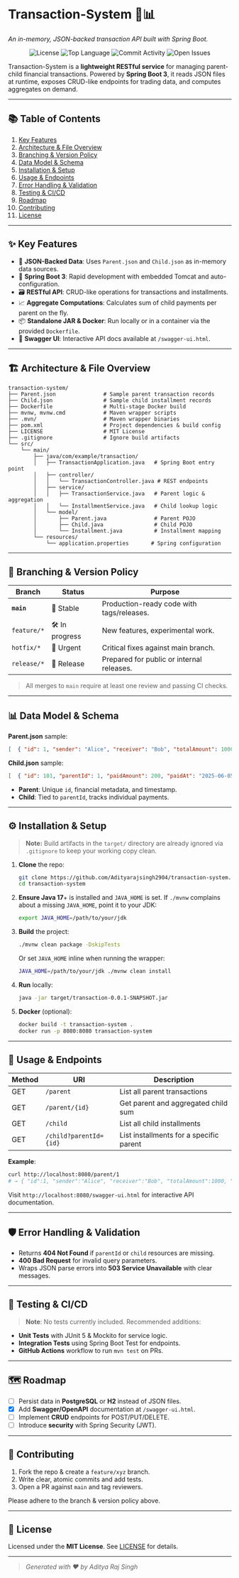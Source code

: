 # Transaction-System 🏦📊

*An in-memory, JSON-backed transaction API built with Spring Boot.*

<p align="center">
  <img src="https://img.shields.io/github/license/Adityarajsingh2904/transaction-system" alt="License">
  <img src="https://img.shields.io/github/languages/top/Adityarajsingh2904/transaction-system" alt="Top Language">
  <img src="https://img.shields.io/github/commit-activity/m/Adityarajsingh2904/transaction-system" alt="Commit Activity">
  <img src="https://img.shields.io/github/issues/Adityarajsingh2904/transaction-system" alt="Open Issues">
</p>

Transaction-System is a **lightweight RESTful service** for managing parent-child financial transactions. Powered by **Spring Boot 3**, it reads JSON files at runtime, exposes CRUD-like endpoints for trading data, and computes aggregates on demand.

---

## 📚 Table of Contents
1. [Key Features](#-key-features)
2. [Architecture & File Overview](#-architecture--file-overview)
3. [Branching & Version Policy](#-branching--version-policy)
4. [Data Model & Schema](#-data-model--schema)
5. [Installation & Setup](#-installation--setup)
6. [Usage & Endpoints](#-usage--endpoints)
7. [Error Handling & Validation](#-error-handling--validation)
8. [Testing & CI/CD](#-testing--ci-cd)
9. [Roadmap](#-roadmap)
10. [Contributing](#-contributing)
11. [License](#-license)

---

## ✨ Key Features
- 🔄 **JSON-Backed Data**: Uses `Parent.json` and `Child.json` as in-memory data sources.
- 🚀 **Spring Boot 3**: Rapid development with embedded Tomcat and auto-configuration.
- 🗃️ **RESTful API**: CRUD-like operations for transactions and installments.
- 📈 **Aggregate Computations**: Calculates sum of child payments per parent on the fly.
- 📦 **Standalone JAR & Docker**: Run locally or in a container via the provided `Dockerfile`.
- 📝 **Swagger UI**: Interactive API docs available at `/swagger-ui.html`.

---

## 🏗 Architecture & File Overview
```
transaction-system/
├── Parent.json               # Sample parent transaction records
├── Child.json                # Sample child installment records
├── Dockerfile                # Multi-stage Docker build
├── mvnw, mvnw.cmd            # Maven wrapper scripts
├── .mvn/                     # Maven wrapper binaries
├── pom.xml                   # Project dependencies & build config
├── LICENSE                   # MIT License
├── .gitignore                # Ignore build artifacts
└── src/
    └── main/
        ├── java/com/example/transaction/
        │   ├── TransactionApplication.java   # Spring Boot entry point
        │   ├── controller/
        │   │   └── TransactionController.java # REST endpoints
        │   ├── service/
        │   │   ├── TransactionService.java   # Parent logic & aggregation
        │   │   └── InstallmentService.java   # Child lookup logic
        │   └── model/
        │       ├── Parent.java               # Parent POJO
        │       ├── Child.java                # Child POJO
        │       └── Installment.java          # Installment mapping
        └── resources/
            └── application.properties       # Spring configuration
```

---

## 🌳 Branching & Version Policy
| Branch          | Status      | Purpose                                    |
|-----------------|-------------|--------------------------------------------|
| **`main`**      | 🔵 Stable    | Production-ready code with tags/releases.  |
| `feature/*`     | 🛠️ In progress | New features, experimental work.          |
| `hotfix/*`      | 🚨 Urgent    | Critical fixes against main branch.       |
| `release/*`     | 🚀 Release   | Prepared for public or internal releases. |

> All merges to `main` require at least one review and passing CI checks.

---

## 📊 Data Model & Schema
**Parent.json** sample:
```json
[  { "id": 1, "sender": "Alice", "receiver": "Bob", "totalAmount": 1000, "createdAt": "2025-06-01T12:00:00" },  ...]
```
**Child.json** sample:
```json
[  { "id": 101, "parentId": 1, "paidAmount": 200, "paidAt": "2025-06-05T09:30:00" },  ...]
```
- **Parent**: Unique `id`, financial metadata, and timestamp.
- **Child**: Tied to `parentId`, tracks individual payments.

---

## ⚙️ Installation & Setup

> **Note:** Build artifacts in the `target/` directory are already ignored via `.gitignore` to keep your working copy clean.

1. **Clone** the repo:
   ```bash
   git clone https://github.com/Adityarajsingh2904/transaction-system.git
   cd transaction-system
   ```
2. **Ensure Java 17**+ is installed and `JAVA_HOME` is set.
   If `./mvnw` complains about a missing `JAVA_HOME`, point it to your JDK:
   ```bash
   export JAVA_HOME=/path/to/your/jdk
   ```
3. **Build** the project:
   ```bash
   ./mvnw clean package -DskipTests
   ```
   Or set `JAVA_HOME` inline when running the wrapper:
   ```bash
   JAVA_HOME=/path/to/your/jdk ./mvnw clean install
   ```
4. **Run** locally:
   ```bash
   java -jar target/transaction-0.0.1-SNAPSHOT.jar
   ```
5. **Docker** (optional):
   ```bash
   docker build -t transaction-system .
   docker run -p 8080:8080 transaction-system
   ```

---

## 🚀 Usage & Endpoints
| Method | URI                       | Description                                    |
|--------|---------------------------|------------------------------------------------|
| GET    | `/parent`                 | List all parent transactions                   |
| GET    | `/parent/{id}`            | Get parent and aggregated child sum            |
| GET    | `/child`                  | List all child installments                    |
| GET    | `/child?parentId={id}`    | List installments for a specific parent        |

**Example**:
```bash
curl http://localhost:8080/parent/1
# → { "id":1, "sender":"Alice", "receiver":"Bob", "totalAmount":1000, "sumPaid":200 }
```

Visit `http://localhost:8080/swagger-ui.html` for interactive API documentation.

---

## 🛡️ Error Handling & Validation
- Returns **404 Not Found** if `parentId` or `child` resources are missing.
- **400 Bad Request** for invalid query parameters.
- Wraps JSON parse errors into **503 Service Unavailable** with clear messages.

---

## 🔧 Testing & CI/CD
> **Note**: No tests currently included. Recommended additions:
- **Unit Tests** with JUnit 5 & Mockito for service logic.
- **Integration Tests** using Spring Boot Test for endpoints.
- **GitHub Actions** workflow to run `mvn test` on PRs.

---

## 🗺️ Roadmap
- [ ] Persist data in **PostgreSQL** or **H2** instead of JSON files.
- [x] Add **Swagger/OpenAPI** documentation at `/swagger-ui.html`.
- [ ] Implement **CRUD** endpoints for POST/PUT/DELETE.
- [ ] Introduce **security** with Spring Security (JWT).

---

## 🤝 Contributing
1. Fork the repo & create a `feature/xyz` branch.
2. Write clear, atomic commits and add tests.
3. Open a PR against `main` and tag reviewers.

Please adhere to the branch & version policy above.

---

## 📄 License
Licensed under the **MIT License**. See [LICENSE](LICENSE) for details.

---

> _Generated with ❤️ by Aditya Raj Singh_